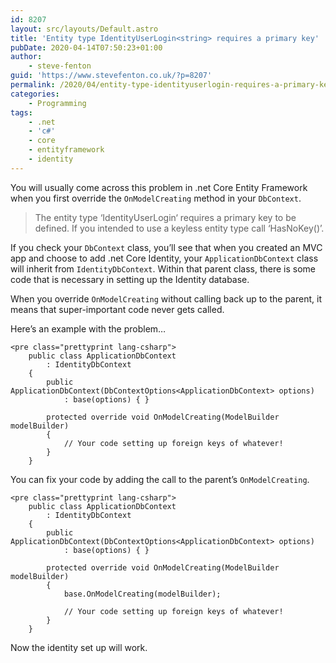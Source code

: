 ```yaml
---
id: 8207
layout: src/layouts/Default.astro
title: 'Entity type IdentityUserLogin<string> requires a primary key'
pubDate: 2020-04-14T07:50:23+01:00
author:
    - steve-fenton
guid: 'https://www.stevefenton.co.uk/?p=8207'
permalink: /2020/04/entity-type-identityuserlogin-requires-a-primary-key/
categories:
    - Programming
tags:
    - .net
    - 'c#'
    - core
    - entityframework
    - identity
---
```


You will usually come across this problem in .net Core Entity Framework when you first override the `OnModelCreating` method in your `DbContext`.

> The entity type ‘IdentityUserLogin<string>‘ requires a primary key to be defined. If you intended to use a keyless entity type call ‘HasNoKey()’.</string>

If you check your `DbContext` class, you’ll see that when you created an MVC app and choose to add .net Core Identity, your `ApplicationDbContext` class will inherit from `IdentityDbContext`. Within that parent class, there is some code that is necessary in setting up the Identity database.

When you override `OnModelCreating` without calling back up to the parent, it means that super-important code never gets called.

Here’s an example with the problem…

```
<pre class="prettyprint lang-csharp">
    public class ApplicationDbContext 
        : IdentityDbContext
    {
        public ApplicationDbContext(DbContextOptions<ApplicationDbContext> options)
            : base(options) { }

        protected override void OnModelCreating(ModelBuilder modelBuilder)
        {
            // Your code setting up foreign keys of whatever!
        }
    }
```

You can fix your code by adding the call to the parent’s `OnModelCreating`.

```
<pre class="prettyprint lang-csharp">
    public class ApplicationDbContext 
        : IdentityDbContext
    {
        public ApplicationDbContext(DbContextOptions<ApplicationDbContext> options)
            : base(options) { }

        protected override void OnModelCreating(ModelBuilder modelBuilder)
        {
            base.OnModelCreating(modelBuilder);

            // Your code setting up foreign keys of whatever!
        }
    }
```

Now the identity set up will work.